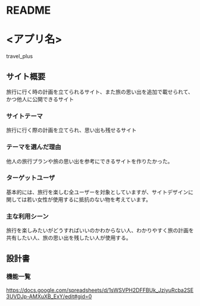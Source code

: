 # README

# <アプリ名>
travel_plus
## サイト概要
旅行に行く時の計画を立てられるサイト、また旅の思い出を追加で載せられて、かつ他人に公開できるサイト
### サイトテーマ
旅行に行く際の計画を立てられ、思い出も残せるサイト
### テーマを選んだ理由
他人の旅行プランや旅の思い出を参考にできるサイトを作りたかった。
### ターゲットユーザ
基本的には、旅行を楽しむ全ユーザーを対象としていますが、サイトデザインに関しては若い女性が使用するに抵抗のない物を考えています。
### 主な利用シーン
旅行を楽しみたいがどうすればいいのかわからない人、わかりやすく旅の計画を共有したい人、旅の思い出を残したい人が使用する。
## 設計書

### 機能一覧
https://docs.google.com/spreadsheets/d/1sWSVPH2DFFBUk_JziyuRcba2SE3UVDJp-AMXuXB_ExY/edit#gid=0


